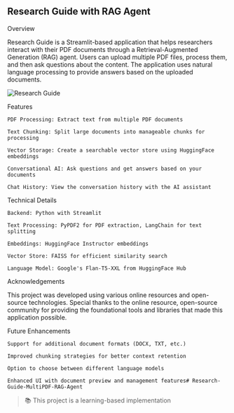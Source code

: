 ## Research Guide with RAG Agent

Overview

Research Guide is a Streamlit-based application that helps researchers interact with their PDF documents through a Retrieval-Augmented Generation (RAG) agent. Users can upload multiple PDF files, process them, and then ask questions about the content. The application uses natural language processing to provide answers based on the uploaded documents.


![Research Guide](https://github.com/user-attachments/assets/ad7ee23b-6ec6-4065-9e80-22e6b498f185)


Features

    PDF Processing: Extract text from multiple PDF documents

    Text Chunking: Split large documents into manageable chunks for processing

    Vector Storage: Create a searchable vector store using HuggingFace embeddings

    Conversational AI: Ask questions and get answers based on your documents

    Chat History: View the conversation history with the AI assistant

Technical Details

    Backend: Python with Streamlit

    Text Processing: PyPDF2 for PDF extraction, LangChain for text splitting

    Embeddings: HuggingFace Instructor embeddings

    Vector Store: FAISS for efficient similarity search

    Language Model: Google's Flan-T5-XXL from HuggingFace Hub

Acknowledgements

This project was developed using various online resources and open-source technologies. Special thanks to the online resource, open-source community for providing the foundational tools and libraries that made this application possible.

Future Enhancements

    Support for additional document formats (DOCX, TXT, etc.)

    Improved chunking strategies for better context retention

    Option to choose between different language models

    Enhanced UI with document preview and management features# Research-Guide-MultiPDF-RAG-Agent

> 📚 This project is a learning-based implementation
